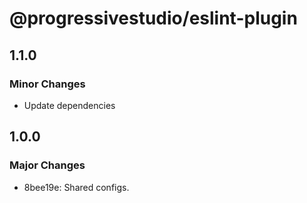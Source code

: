# @progressivestudio/eslint-plugin

## 1.1.0

### Minor Changes

- Update dependencies

## 1.0.0

### Major Changes

- 8bee19e: Shared configs.
